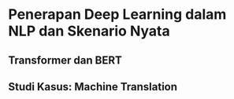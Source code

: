 # Penerapan Deep Learning dalam NLP dan Skenario Nyata
## Transformer dan BERT
## Studi Kasus: Machine Translation